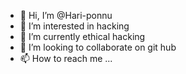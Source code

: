 - 👋 Hi, I’m @Hari-ponnu
- 👀 I’m interested in hacking
- 🌱 I’m currently ethical hacking
- 💞️ I’m looking to collaborate on git hub
- 📫 How to reach me ...

<!---
Hari-ponnu/Hari-ponnu is a ✨ special ✨ repository because its `README.md` (this file) appears on your GitHub profile.
You can click the Preview link to take a look at your changes.
--->
